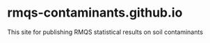 # rmqs-contaminants.github.io
This site for publishing RMQS statistical results on soil contaminants
